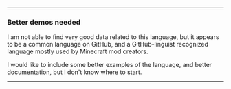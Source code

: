 ***

### Better demos needed

I am not able to find very good data related to this language, but it appears to be a common language on GitHub, and a GitHub-linguist recognized language mostly used by Minecraft mod creators.

I would like to include some better examples of the language, and better documentation, but I don't know where to start.

***

